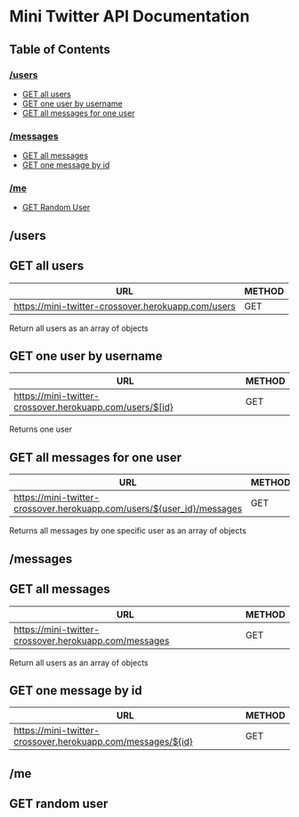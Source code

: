 # Mini Twitter API Documentation

## Table of Contents

### [/users](#/users)

- [GET all users](#get-all-users)
- [GET one user by username](#get-one-user-by-username)
- [GET all messages for one user](#get-all-messages-for-one-user)

### [/messages](#/messages)

- [GET all messages](#get-all-messages)
- [GET one message by id](#get-one-message-by-id)

### [/me](#/me)

- [GET Random User](#get-random-user)

## /users

## GET all users

| URL                                                | METHOD |
| -------------------------------------------------- | ------ |
| https://mini-twitter-crossover.herokuapp.com/users | GET    |

Return all users as an array of objects

## GET one user by username

| URL                                                      | METHOD |
| -------------------------------------------------------- | ------ |
| https://mini-twitter-crossover.herokuapp.com/users/$[id} | GET    |

Returns one user

## GET all messages for one user

| URL                                                                    | METHOD |
| ---------------------------------------------------------------------- | ------ |
| https://mini-twitter-crossover.herokuapp.com/users/${user_id}/messages | GET    |

Returns all messages by one specific user as an array of objects

## /messages

## GET all messages

| URL                                                   | METHOD |
| ----------------------------------------------------- | ------ |
| https://mini-twitter-crossover.herokuapp.com/messages | GET    |

Return all users as an array of objects

## GET one message by id

| URL                                                         | METHOD |
| ----------------------------------------------------------- | ------ |
| https://mini-twitter-crossover.herokuapp.com/messages/${id} | GET    |

## /me

## GET random user
